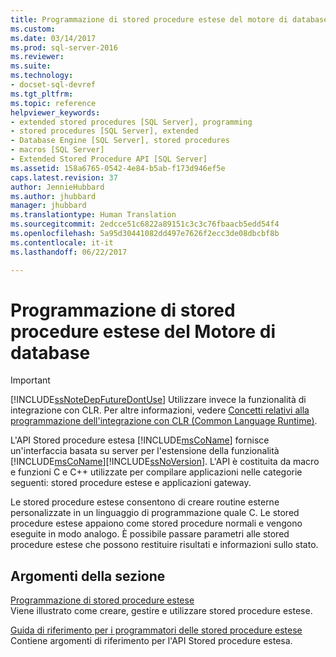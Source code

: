 ```yaml
---
title: Programmazione di stored procedure estese del motore di database | Microsoft Docs
ms.custom: 
ms.date: 03/14/2017
ms.prod: sql-server-2016
ms.reviewer: 
ms.suite: 
ms.technology:
- docset-sql-devref
ms.tgt_pltfrm: 
ms.topic: reference
helpviewer_keywords:
- extended stored procedures [SQL Server], programming
- stored procedures [SQL Server], extended
- Database Engine [SQL Server], stored procedures
- macros [SQL Server]
- Extended Stored Procedure API [SQL Server]
ms.assetid: 158a6765-0542-4e84-b5ab-f173d946ef5e
caps.latest.revision: 37
author: JennieHubbard
ms.author: jhubbard
manager: jhubbard
ms.translationtype: Human Translation
ms.sourcegitcommit: 2edcce51c6822a89151c3c3c76fbaacb5edd54f4
ms.openlocfilehash: 5a95d30441082dd497e7626f2ecc3de08dbcbf8b
ms.contentlocale: it-it
ms.lasthandoff: 06/22/2017

---
```

# <a name="database-engine-extended-stored-procedure-programming"></a>Programmazione di stored procedure estese del Motore di database
    
> [!IMPORTANT]  
>  [!INCLUDE[ssNoteDepFutureDontUse](../includes/ssnotedepfuturedontuse-md.md)] Utilizzare invece la funzionalità di integrazione con CLR. Per altre informazioni, vedere [Concetti relativi alla programmazione dell'integrazione con CLR &#40;Common Language Runtime&#41;](../relational-databases/clr-integration/common-language-runtime-clr-integration-programming-concepts.md).  
  
 L'API Stored procedure estesa [!INCLUDE[msCoName](../includes/msconame-md.md)] fornisce un'interfaccia basata su server per l'estensione della funzionalità [!INCLUDE[msCoName](../includes/msconame-md.md)][!INCLUDE[ssNoVersion](../includes/ssnoversion-md.md)]. L'API è costituita da macro e funzioni C e C++ utilizzate per compilare applicazioni nelle categorie seguenti: stored procedure estese e applicazioni gateway.  
  
 Le stored procedure estese consentono di creare routine esterne personalizzate in un linguaggio di programmazione quale C. Le stored procedure estese appaiono come stored procedure normali e vengono eseguite in modo analogo. È possibile passare parametri alle stored procedure estese che possono restituire risultati e informazioni sullo stato.  
  
## <a name="in-this-section"></a>Argomenti della sezione  
 [Programmazione di stored procedure estese](../relational-databases/extended-stored-procedures-programming/database-engine-extended-stored-procedures-programming.md)  
 Viene illustrato come creare, gestire e utilizzare stored procedure estese.  
  
 [Guida di riferimento per i programmatori delle stored procedure estese](../relational-databases/extended-stored-procedures-reference/database-engine-extended-stored-procedures-reference.md)  
 Contiene argomenti di riferimento per l'API Stored procedure estesa.  
  
  
